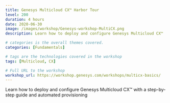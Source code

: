 ```yaml
---
title: Genesys Multicloud CX™ Harbor Tour
level: 200
duration: 4 hours
date: 2020-06-30
image: /images/workshop/Genesys-workshop-MultiCX.png
description: Learn how to deploy and configure Genesys Multicloud CX™

# categories is the overall themes covered. 
categories: [Fundamentals]

# tags are the technologies covered in the workshop
tags: [Multicloud, CX]

# Full URL to the workshop
workshop_url: https://workshop.genesys.com/workshops/multicx-basics/
---
```


Learn how to deploy and configure Genesys Multicloud CX™ with a step-by-step guide and automated provisioning
